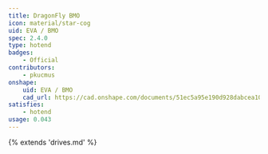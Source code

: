 ```yaml
---
title: DragonFly BMO
icon: material/star-cog
uid: EVA / BMO
spec: 2.4.0
type: hotend
badges:
    - Official
contributors: 
    - pkucmus
onshape: 
    uid: EVA / BMO
    cad_url: https://cad.onshape.com/documents/51ec5a95e190d928dabcea10/w/94576604d1279f8314466d44/e/02d805ddbc6466248e0837f4
satisfies:
    - hotend
usage: 0.043
---
```


{% extends 'drives.md' %}
